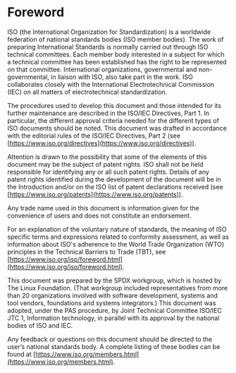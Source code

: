 # Foreword

ISO (the International Organization for Standardization) is a worldwide federation of national standards bodies (ISO member bodies). The work of preparing International Standards is normally carried out through ISO technical committees. Each member body interested in a subject for which a technical committee has been established has the right to be represented on that committee. International organizations, governmental and non-governmental, in liaison with ISO, also take part in the work. ISO collaborates closely with the International Electrotechnical Commission (IEC) on all matters of electrotechnical standardization.

The procedures used to develop this document and those intended for its further maintenance are described in the ISO/IEC Directives, Part 1. In particular, the different approval criteria needed for the different types of ISO documents should be noted. This document was drafted in accordance with the editorial rules of the ISO/IEC Directives, Part 2 (see [https://www.iso.org/directives](https://www.iso.org/directives)).

Attention is drawn to the possibility that some of the elements of this document may be the subject of patent rights. ISO shall not be held responsible for identifying any or all such patent rights. Details of any patent rights identified during the development of the document will be in the Introduction and/or on the ISO list of patent declarations received (see [https://www.iso.org/patents](https://www.iso.org/patents)).

Any trade name used in this document is information given for the convenience of users and does not constitute an endorsement.

For an explanation of the voluntary nature of standards, the meaning of ISO specific terms and expressions related to conformity assessment, as well as information about ISO's adherence to the World Trade Organization (WTO) principles in the Technical Barriers to Trade (TBT), see [https://www.iso.org/iso/foreword.html](https://www.iso.org/iso/foreword.html).

This document was prepared by the SPDX workgroup, which is hosted by The Linux Foundation. (That workgroup included representatives from more than 20 organizations involved with software development, systems and tool vendors, foundations and systems integrators.) This document was adopted, under the PAS procedure, by Joint Technical Committee ISO/IEC JTC 1, Information technology, in parallel with its approval by the national bodies of ISO and IEC.

Any feedback or questions on this document should be directed to the user’s national standards body. A complete listing of these bodies can be found at [https://www.iso.org/members.html](https://www.iso.org/members.html).
